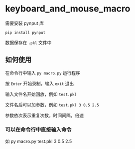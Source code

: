 # keyboard_and_mouse_macro

需要安装 pynput 库

`pip install pynput`

数据保存在 `.pkl` 文件中

## 如何使用

在命令行中输入 `py macro.py` 运行程序

按 `Enter` 开始录制，输入 `exit` 退出

输入文件名开始回放，例如 `test.pkl`

文件名后可以加参数，例如 `test.pkl 3 0.5 2.5`

参数依次表示重复次数，时间间隔，倍速

### 可以在命令行中直接输入命令

如 py macro.py test.pkl 3 0.5 2.5
